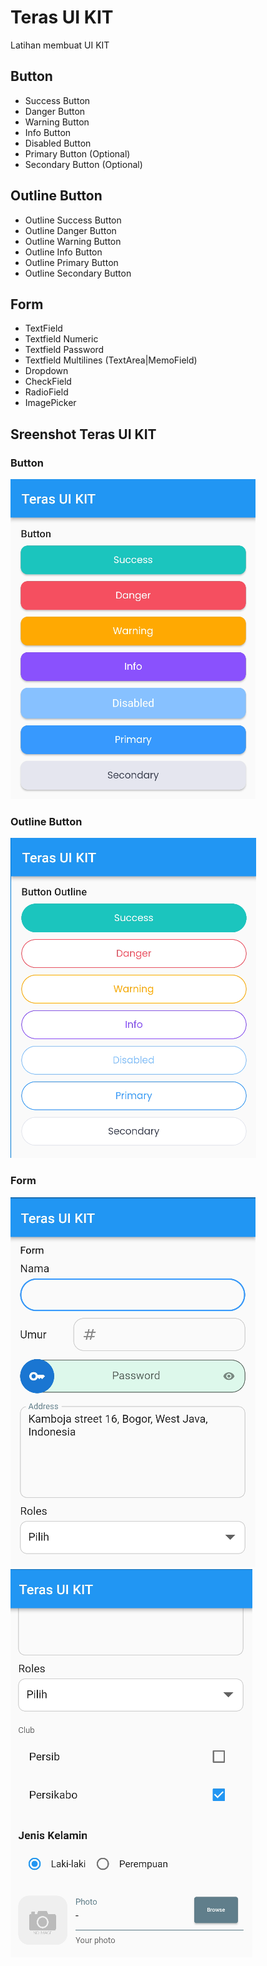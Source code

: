 # Teras UI KIT
Latihan membuat UI KIT

## Button
- Success Button
- Danger Button
- Warning Button
- Info Button
- Disabled Button
- Primary Button (Optional)
- Secondary Button (Optional)

## Outline Button
- Outline Success Button
- Outline Danger Button
- Outline Warning Button
- Outline Info Button
- Outline Primary Button
- Outline Secondary Button

## Form
- TextField
- Textfield Numeric
- Textfield Password
- Textfield Multilines (TextArea|MemoField)
- Dropdown
- CheckField
- RadioField
- ImagePicker

## Sreenshot Teras UI KIT
### Button
![Screenshot 2023-05-12 100931](https://raw.githubusercontent.com/riyanhadi/flutter_form/main/screenshot/button.png)

### Outline Button
![Screenshot 2023-05-12 100950](https://raw.githubusercontent.com/riyanhadi/flutter_form/main/screenshot/button_outline.png)

### Form
![Screenshot 2023-05-12 101011](https://raw.githubusercontent.com/riyanhadi/flutter_form/main/screenshot/form1.png)
![Screenshot 2023-05-12 101011](https://raw.githubusercontent.com/riyanhadi/flutter_form/main/screenshot/form2.png)

